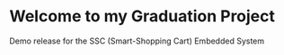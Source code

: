 Welcome to my Graduation Project
===================================

Demo release for the SSC (Smart-Shopping Cart) Embedded System
